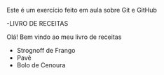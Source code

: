 Este é um exercício feito em aula sobre Git e GitHub

-LIVRO DE RECEITAS

Olá! Bem vindo ao meu livro de receitas

- Strognoff de Frango
- Pavê
- Bolo de Cenoura
